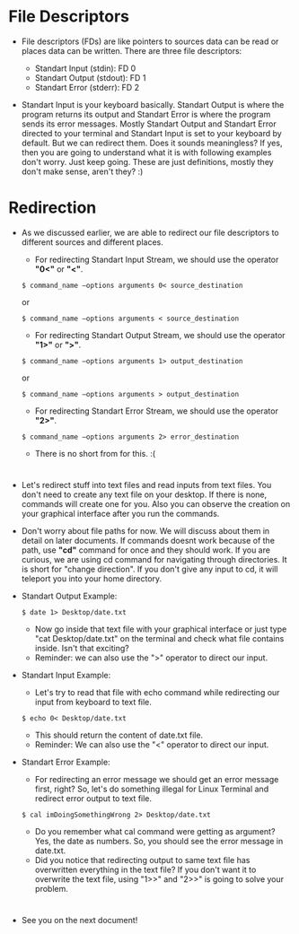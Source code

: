 # File Descriptors
  * File descriptors (FDs) are like pointers to sources data can be read or places data can be written. There are three file descriptors:
    * Standart Input (stdin): FD 0
    * Standart Output (stdout): FD 1
    * Standart Error (stderr): FD 2

  * Standart Input is your keyboard basically. Standart Output is where the program returns its output and Standart Error is where the program sends its error messages. Mostly Standart Output and Standart Error directed to your terminal and Standart Input is set to your keyboard by default. But we can redirect them. Does it sounds meaningless? If yes, then you are going to understand what it is with following examples don't worry. Just keep going. These are just definitions, mostly they don't make sense, aren't they? :)

  # Redirection
  * As we discussed earlier, we are able to redirect our file descriptors to different sources and different places. 
    * For redirecting Standart Input Stream, we should use the operator **"0<"** or **"<"**. 
    ```
    $ command_name –options arguments 0< source_destination
    ```
    or
    ```
    $ command_name –options arguments < source_destination
    ```

    * For redirecting Standart Output Stream, we should use the operator **"1>"** or **">"**.
    ```
    $ command_name –options arguments 1> output_destination
    ```
    or 
    ```
    $ command_name –options arguments > output_destination
    ```

    * For redirecting Standart Error Stream, we should use the operator **"2>"**.
    ```
    $ command_name –options arguments 2> error_destination
    ```
      * There is no short from for this. :(
    
  #
  * Let's redirect stuff into text files and read inputs from text files. You don't need to create any text file on your desktop. If there is none, commands will create one for you. Also you can observe the creation on your graphical interface after you run the commands. 
  * Don't worry about file paths for now. We will discuss about them in detail on later documents. If commands doesnt work because of the path, use **"cd"** command for once and they should work. If you are curious, we are using cd command for navigating through directories. It is short for "change direction". If you don't give any input to cd, it will teleport you into your home directory.

  * Standart Output Example:
    ```
    $ date 1> Desktop/date.txt
    ```
    * Now go inside that text file with your graphical interface or just type "cat Desktop/date.txt" on the terminal and check what file contains inside. Isn't that exciting?
    * Reminder: we can also use the ">" operator to direct our input. 

  * Standart Input Example:
    * Let's try to read that file with echo command while redirecting our input from keyboard to text file.
    ```
    $ echo 0< Desktop/date.txt
    ```
    * This should return the content of date.txt file.
    * Reminder: We can also use the "<" operator to direct our input. 

  * Standart Error Example:
    * For redirecting an error message we should get an error message first, right? So, let's do something illegal for Linux Terminal and redirect error output to text file.
    ```
    $ cal imDoingSomethingWrong 2> Desktop/date.txt
    ```
    * Do you remember what cal command were getting as argument? Yes, the date as numbers. So, you should see the error message in date.txt.
    * Did you notice that redirecting output to same text file has overwritten everything in the text file? If you don't want it to overwrite the text file, using "1>>" and "2>>" is going to solve your problem.

 #
 * See you on the next document!